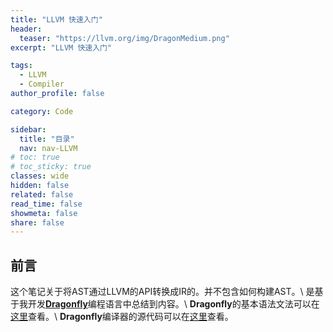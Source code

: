 ```yaml
---
title: "LLVM 快速入门"
header:
  teaser: "https://llvm.org/img/DragonMedium.png"
excerpt: "LLVM 快速入门"

tags:
  - LLVM
  - Compiler
author_profile: false

category: Code

sidebar:
  title: "目录"
  nav: nav-LLVM
# toc: true
# toc_sticky: true
classes: wide
hidden: false
related: false
read_time: false
showmeta: false
share: false
---
```



## 前言
这个笔记关于将AST通过LLVM的API转换成IR的。并不包含如何构建AST。\\
是基于我开发[**Dragonfly**](http://dragonfly-lang.org/)编程语言中总结到内容。\\
**Dragonfly**的基本语法文法可以在[这里](http://www.dragonfly-lang.org/#/en-us/lexical)查看。\\
**Dragonfly**编译器的源代码可以在[这里](https://github.com/Asixa/Dragonfly/tree/development)查看。




